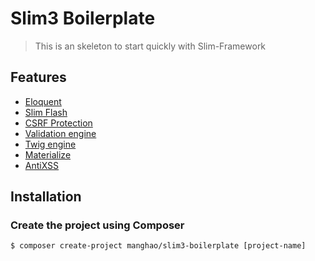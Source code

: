 # Slim3 Boilerplate

> This is an skeleton to start quickly with Slim-Framework

## Features
- [Eloquent](https://github.com/illuminate/database)
- [Slim Flash](https://github.com/slimphp/Slim-Flash)
- [CSRF Protection](https://github.com/slimphp/Slim-Csrf)
- [Validation engine](https://github.com/Respect/Validation)
- [Twig engine](https://github.com/slimphp/Twig-View)
- [Materialize](http://materializecss.com/)
- [AntiXSS](https://github.com/voku/anti-xss)

## Installation
### Create the project using Composer
```
$ composer create-project manghao/slim3-boilerplate [project-name]
```

